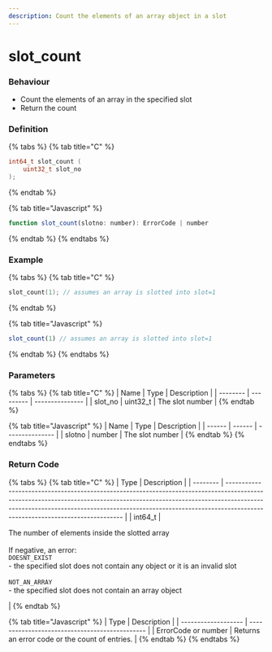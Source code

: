 ```yaml
---
description: Count the elements of an array object in a slot
---
```


# slot\_count

### Behaviour

* Count the elements of an array in the specified slot
* Return the count

### Definition

{% tabs %}
{% tab title="C" %}
```c
int64_t slot_count (
    uint32_t slot_no
);
```


{% endtab %}

{% tab title="Javascript" %}
```javascript
function slot_count(slotno: number): ErrorCode | number
```
{% endtab %}
{% endtabs %}



### Example

{% tabs %}
{% tab title="C" %}
```c
slot_count(1); // assumes an array is slotted into slot=1
```
{% endtab %}

{% tab title="Javascript" %}
```javascript
slot_count(1) // assumes an array is slotted into slot=1
```
{% endtab %}
{% endtabs %}



### Parameters

{% tabs %}
{% tab title="C" %}
| Name     | Type      | Description     |
| -------- | --------- | --------------- |
| slot\_no | uint32\_t | The slot number |
{% endtab %}

{% tab title="Javascript" %}
| Name   | Type   | Description     |
| ------ | ------ | --------------- |
| slotno | number | The slot number |
{% endtab %}
{% endtabs %}

### Return Code

{% tabs %}
{% tab title="C" %}
| Type     | Description                                                                                                                                                                                                                                                                              |
| -------- | ---------------------------------------------------------------------------------------------------------------------------------------------------------------------------------------------------------------------------------------------------------------------------------------- |
| int64\_t | <p>The number of elements inside the slotted array<br><br>If negative, an error:<br><code>DOESNT_EXIST</code><br>- the specified slot does not contain any object or it is an invalid slot<br><br><code>NOT_AN_ARRAY</code><br>- the specified slot does not contain an array object</p> |
{% endtab %}

{% tab title="Javascript" %}
| Type                | Description                                    |
| ------------------- | ---------------------------------------------- |
| ErrorCode or number | Returns an error code or the count of entries. |
{% endtab %}
{% endtabs %}

